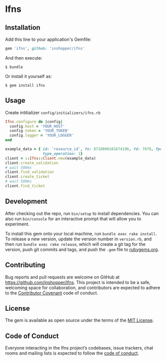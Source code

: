 # Ifns

## Installation

Add this line to your application's Gemfile:

```ruby
gem 'ifns', github: 'inshopper/ifns'
```

And then execute:

    $ bundle

Or install it yourself as:

    $ gem install ifns

## Usage

Create intitializer `config/initializers/ifns.rb`

```ruby
Ifns.configure do |config|
  config.host = 'YOUR_HOST'
  config.token = 'YOUR_TOKEN'
  config.logger = 'YOUR_LOGGER'
end
```

```ruby
example_data = { id: 'resource_id', fn: 8710000101674196, fd: 7078, fpd: 1050183412, date: '2019-03-01T12:21:00', sum: 209900,
                 type_operation: 1}
client = ::Ifns::Client.new(example_data)
client.create_validation
# wait 500ms
client.find_validation
client.create_ticket
# wait 500ms
client.find_ticket
```


## Development

After checking out the repo, run `bin/setup` to install dependencies. You can also run `bin/console` for an interactive prompt that will allow you to experiment.

To install this gem onto your local machine, run `bundle exec rake install`. To release a new version, update the version number in `version.rb`, and then run `bundle exec rake release`, which will create a git tag for the version, push git commits and tags, and push the `.gem` file to [rubygems.org](https://rubygems.org).

## Contributing

Bug reports and pull requests are welcome on GitHub at https://github.com/inshopper/ifns. This project is intended to be a safe, welcoming space for collaboration, and contributors are expected to adhere to the [Contributor Covenant](http://contributor-covenant.org) code of conduct.

## License

The gem is available as open source under the terms of the [MIT License](https://opensource.org/licenses/MIT).

## Code of Conduct

Everyone interacting in the Ifns project’s codebases, issue trackers, chat rooms and mailing lists is expected to follow the [code of conduct](https://github.com/[USERNAME]/ifns/blob/master/CODE_OF_CONDUCT.md).
